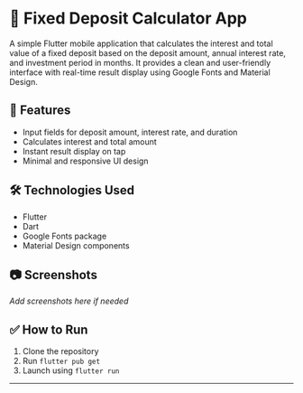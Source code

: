 # 📱 Fixed Deposit Calculator App

A simple Flutter mobile application that calculates the interest and total value of a fixed deposit based on the deposit amount, annual interest rate, and investment period in months. It provides a clean and user-friendly interface with real-time result display using Google Fonts and Material Design.

## 🚀 Features
- Input fields for deposit amount, interest rate, and duration
- Calculates interest and total amount
- Instant result display on tap
- Minimal and responsive UI design

## 🛠️ Technologies Used
- Flutter
- Dart
- Google Fonts package
- Material Design components

## 📷 Screenshots
_Add screenshots here if needed_

## ✅ How to Run
1. Clone the repository  
2. Run `flutter pub get`  
3. Launch using `flutter run`

---


